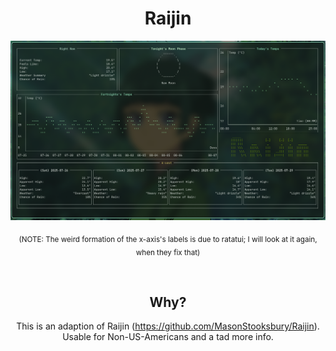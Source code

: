 <div align="center">
  <h1>Raijin</h1>

<div align="center">
  <img src="screenshot.png" alt="A screenshot of the application"/>
  <p>
  <sub>
  (NOTE: The weird formation of the x-axis's labels is due to ratatui; I will look at it again, when they fix that)
  </sub>
  </p>
</div>

<br>

## Why?

This is an adaption of Raijin (https://github.com/MasonStooksbury/Raijin).  
Usable for Non-US-Americans and a tad more info.
